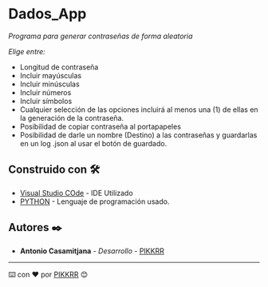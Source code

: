# Dados_App

_Programa para generar contraseñas de forma aleatoria_

_Elige entre:_

* Longitud de contraseña
* Incluir mayúsculas
* Incluir minúsculas
* Incluir números
* Incluir símbolos
* Cualquier selección de las opciones incluirá al menos una (1) de ellas en la generación de la contraseña.
* Posibilidad de copiar contraseña al portapapeles
* Posibilidad de darle un nombre (Destino) a las contraseñas y guardarlas en un log .json al usar el botón de guardado.

## Construido con 🛠️

* [Visual Studio COde](https://code.visualstudio.com/) - IDE Utilizado
* [PYTHON](https://www.python.org/) - Lenguaje de programación usado.

## Autores ✒️

* **Antonio Casamitjana** - *Desarrollo* - [PIKKRR](https://github.com/PIKKRR)

---
⌨️ con ❤️ por [PIKKRR](https://github.com/PIKKRR) 😊
